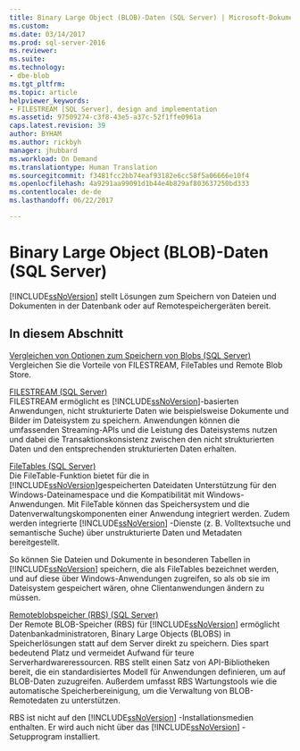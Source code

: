 ```yaml
---
title: Binary Large Object (BLOB)-Daten (SQL Server) | Microsoft-Dokumentation
ms.custom: 
ms.date: 03/14/2017
ms.prod: sql-server-2016
ms.reviewer: 
ms.suite: 
ms.technology:
- dbe-blob
ms.tgt_pltfrm: 
ms.topic: article
helpviewer_keywords:
- FILESTREAM [SQL Server], design and implementation
ms.assetid: 97509274-c3f8-43e5-a37c-52f1ffe0961a
caps.latest.revision: 39
author: BYHAM
ms.author: rickbyh
manager: jhubbard
ms.workload: On Demand
ms.translationtype: Human Translation
ms.sourcegitcommit: f3481fcc2bb74eaf93182e6cc58f5a06666e10f4
ms.openlocfilehash: 4a9291aa99091d1b44e4b829af803637250bd333
ms.contentlocale: de-de
ms.lasthandoff: 06/22/2017

---
```

# <a name="binary-large-object-blob-data-sql-server"></a>Binary Large Object (BLOB)-Daten (SQL Server)
  [!INCLUDE[ssNoVersion](../../includes/ssnoversion-md.md)] stellt Lösungen zum Speichern von Dateien und Dokumenten in der Datenbank oder auf Remotespeichergeräten bereit.  
  
##  <a name="section"></a> In diesem Abschnitt  
 [Vergleichen von Optionen zum Speichern von Blobs &#40;SQL Server&#41;](../../relational-databases/blob/compare-options-for-storing-blobs-sql-server.md)  
 Vergleichen Sie die Vorteile von FILESTREAM, FileTables und Remote Blob Store.  
  
 [FILESTREAM &#40;SQL Server&#41;](../../relational-databases/blob/filestream-sql-server.md)  
 FILESTREAM ermöglicht es [!INCLUDE[ssNoVersion](../../includes/ssnoversion-md.md)]-basierten Anwendungen, nicht strukturierte Daten wie beispielsweise Dokumente und Bilder im Dateisystem zu speichern. Anwendungen können die umfassenden Streaming-APIs und die Leistung des Dateisystems nutzen und dabei die Transaktionskonsistenz zwischen den nicht strukturierten Daten und den entsprechenden strukturierten Daten erhalten.  
  
 [FileTables &#40;SQL Server&#41;](../../relational-databases/blob/filetables-sql-server.md)  
 Die FileTable-Funktion bietet für die in [!INCLUDE[ssNoVersion](../../includes/ssnoversion-md.md)]gespeicherten Dateidaten Unterstützung für den Windows-Dateinamespace und die Kompatibilität mit Windows-Anwendungen. Mit FileTable können das Speichersystem und die Datenverwaltungskomponenten einer Anwendung integriert werden. Zudem werden integrierte [!INCLUDE[ssNoVersion](../../includes/ssnoversion-md.md)] -Dienste (z. B. Volltextsuche und semantische Suche) über unstrukturierte Daten und Metadaten bereitgestellt.  
  
 So können Sie Dateien und Dokumente in besonderen Tabellen in [!INCLUDE[ssNoVersion](../../includes/ssnoversion-md.md)] speichern, die als FileTables bezeichnet werden, und auf diese über Windows-Anwendungen zugreifen, so als ob sie im Dateisystem gespeichert wären, ohne Clientanwendungen ändern zu müssen.  
  
 [Remoteblobspeicher &#40;RBS&#41; &#40;SQL Server&#41;](../../relational-databases/blob/remote-blob-store-rbs-sql-server.md)  
 Der Remote BLOB-Speicher (RBS) für [!INCLUDE[ssNoVersion](../../includes/ssnoversion-md.md)] ermöglicht Datenbankadministratoren, Binary Large Objects (BLOBS) in Speicherlösungen statt auf dem Server direkt zu speichern. Dies spart bedeutend Platz und vermeidet Aufwand für teure Serverhardwareressourcen. RBS stellt einen Satz von API-Bibliotheken bereit, die ein standardisiertes Modell für Anwendungen definieren, um auf BLOB-Daten zuzugreifen. Außerdem umfasst RBS Wartungstools wie die automatische Speicherbereinigung, um die Verwaltung von BLOB-Remotedaten zu unterstützen.  
  
 RBS ist nicht auf den [!INCLUDE[ssNoVersion](../../includes/ssnoversion-md.md)] -Installationsmedien enthalten. Er wird auch nicht über das [!INCLUDE[ssNoVersion](../../includes/ssnoversion-md.md)] -Setupprogram installiert.  
  
  


